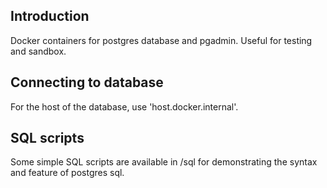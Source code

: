 ## Introduction

Docker containers for postgres database and pgadmin. Useful for testing and sandbox.

## Connecting to database

For the host of the database, use 'host.docker.internal'.

## SQL scripts

Some simple SQL scripts are available in /sql for demonstrating the syntax and feature of postgres sql.
